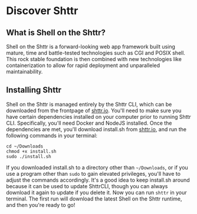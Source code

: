 # Discover Shttr

## What is Shell on the Shttr?

Shell on the Shttr is a forward-looking web app framework built using mature, time and battle-tested technologies such as CGI and POSIX shell.
This rock stable foundation is then combined with new technologies like containerization to allow for rapid deployment and unparalleled maintainability.

## Installing Shttr

Shell on the Shttr is managed entirely by the Shttr CLI, which can be downloaded from the frontpage of [shttr.io](https://shttr.io).
You'll need to make sure you have certain dependencies installed on your computer prior to running Shttr CLI.
Specifically, you'll need Docker and NodeJS installed.
Once the dependencies are met, you'll download install.sh from [shttr.io](https://shttr.io), and run the following commands in your terminal:
```Shell
cd ~/Downloads
chmod +x install.sh
sudo ./install.sh
```
If you downloaded install.sh to a directory other than `~/Downloads`, or if you use a program other than `sudo` to gain elevated privileges, you'll have to adjust the commands accordingly.
It's a good idea to keep install.sh around because it can be used to update ShttrCLI, though you can always download it again to update if you delete it.
Now you can run `shttr` in your terminal.
The first run will download the latest Shell on the Shttr runtime, and then you're ready to go!